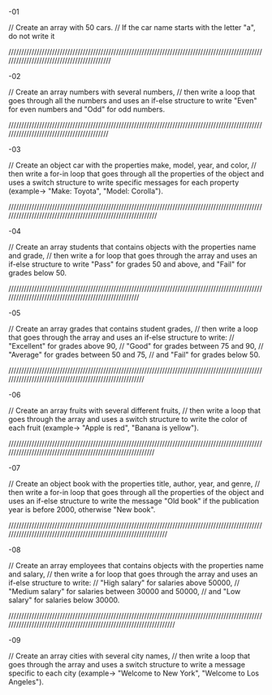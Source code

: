 -01

// Create an array with 50 cars.
// If the car name starts with the letter "a", do not write it

///////////////////////////////////////////////////////////////////////////////////////////////////////////////////////////////////////////

-02

// Create an array numbers with several numbers,
// then write a loop that goes through all the numbers and uses an if-else structure to write "Even" for even numbers and "Odd" for odd numbers.

//////////////////////////////////////////////////////////////////////////////////////////////////////////////////////////////////////////

-03

// Create an object car with the properties make, model, year, and color,
// then write a for-in loop that goes through all the properties of the object and uses a switch structure to write specific messages for each property (example-> "Make: Toyota", "Model: Corolla").

/////////////////////////////////////////////////////////////////////////////////////////////////////////////////////////////////////////////////////////////

-04

// Create an array students that contains objects with the properties name and grade,
// then write a for loop that goes through the array and uses an if-else structure to write "Pass" for grades 50 and above, and "Fail" for grades below 50.

//////////////////////////////////////////////////////////////////////////////////////////////////////////////////////////////////////////////////////

-05

// Create an array grades that contains student grades,
// then write a loop that goes through the array and uses an if-else structure to write:
// "Excellent" for grades above 90,
// "Good" for grades between 75 and 90,
// "Average" for grades between 50 and 75,
// and "Fail" for grades below 50.

////////////////////////////////////////////////////////////////////////////////////////////////////////////////////////////////////////////////////////

-06

// Create an array fruits with several different fruits,
// then write a loop that goes through the array and uses a switch structure to write the color of each fruit (example-> "Apple is red", "Banana is yellow").

////////////////////////////////////////////////////////////////////////////////////////////////////////////////////////////////////////////////////////////

-07

// Create an object book with the properties title, author, year, and genre,
// then write a for-in loop that goes through all the properties of the object and uses an if-else structure to write the message "Old book" if the publication year is before 2000, otherwise "New book".

/////////////////////////////////////////////////////////////////////////////////////////////////////////////////////////////////////////////////////////////////

-08

// Create an array employees that contains objects with the properties name and salary,
// then write a for loop that goes through the array and uses an if-else structure to write:
// "High salary" for salaries above 50000,
// "Medium salary" for salaries between 30000 and 50000,
// and "Low salary" for salaries below 30000.

////////////////////////////////////////////////////////////////////////////////////////////////////////////////////////////////////////////////////////////////////

-09

// Create an array cities with several city names,
// then write a loop that goes through the array and uses a switch structure to write a message specific to each city (example-> "Welcome to New York", "Welcome to Los Angeles").





